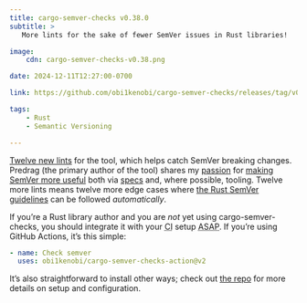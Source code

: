```yaml
---
title: cargo-semver-checks v0.38.0
subtitle: >
   More lints for the sake of fewer SemVer issues in Rust libraries!

image:
    cdn: cargo-semver-checks-v0.38.png

date: 2024-12-11T12:27:00-0700

link: https://github.com/obi1kenobi/cargo-semver-checks/releases/tag/v0.38.0

tags:
    - Rust
    - Semantic Versioning

---
```


[Twelve new lints]({{link}}) for the tool, which helps catch SemVer breaking changes. Predrag (the primary author of the tool) shares my [passion][posts] for [making SemVer more useful][lc] both via [specs][semver-ts] and, where possible, tooling. Twelve more lints means twelve more edge cases where [the Rust SemVer guidelines][rust-semver] can be followed *automatically*.

If you’re a Rust library author and you are *not* yet using cargo-semver-checks, you should integrate it with your <abbr title="continuous integration">CI</abbr> setup <abbr title="as soon as possible">ASAP</abbr>. If you’re using GitHub Actions, it’s this simple:

```yaml
- name: Check semver
  uses: obi1kenobi/cargo-semver-checks-action@v2
```

It’s also straightforward to install other ways; check out [the repo][csc] for more details on setup and configuration.

[posts]: https://v5.chriskrycho.com/topics/semantic-versioning
[semver-ts]: https://www.semver-ts.org/
[lc]: https://v5.chriskrycho.com/elsewhere/cutting-edge-of-versioning/
[rust-semver]: https://doc.rust-lang.org/cargo/reference/semver.html
[csc]: https://github.com/obi1kenobi/cargo-semver-checks
